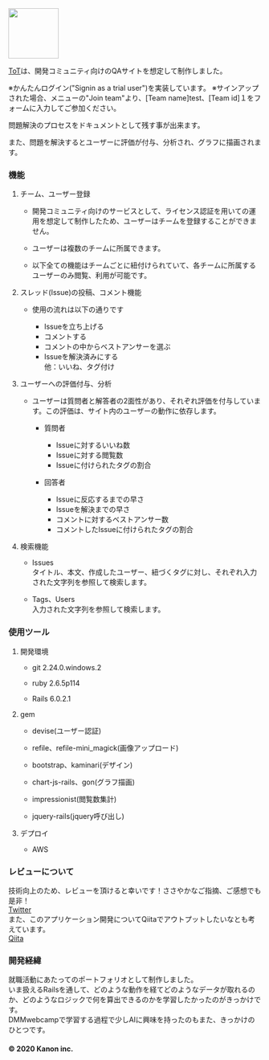 <img src="http://tot.monster/assets/logo-white-2cb3a3a3549a9b88f45a8e94b4a7f85187229441a37952eb519798352236935c.png" width="100px">

[ToT](http://tot.monster/)は、開発コミュニティ向けのQAサイトを想定して制作しました。

※かんたんログイン("Signin as a trial user")を実装しています。
※サインアップされた場合、メニューの"Join team"より、[Team name]test、[Team id]１をフォームに入力してご参加ください。

問題解決のプロセスをドキュメントとして残す事が出来ます。

また、問題を解決するとユーザーに評価が付与、分析され、グラフに描画されます。

### 機能

1. チーム、ユーザー登録

    * 開発コミュニティ向けのサービスとして、ライセンス認証を用いての運用を想定して制作したため、ユーザーはチームを登録することができません。

    * ユーザーは複数のチームに所属できます。

    * 以下全ての機能はチームごとに紐付けられていて、各チームに所属するユーザーのみ閲覧、利用が可能です。

2. スレッド(Issue)の投稿、コメント機能

    * 使用の流れは以下の通りです

      * Issueを立ち上げる  
      * コメントする  
      * コメントの中からベストアンサーを選ぶ  
      * Issueを解決済みにする  
        他：いいね、タグ付け

3. ユーザーへの評価付与、分析

    * ユーザーは質問者と解答者の2面性があり、それぞれ評価を付与しています。この評価は、サイト内のユーザーの動作に依存します。

      * 質問者  
        * Issueに対するいいね数  
        * Issueに対する閲覧数  
        * Issueに付けられたタグの割合

      * 回答者  
        * Issueに反応するまでの早さ  
        * Issueを解決までの早さ  
        * コメントに対するベストアンサー数  
        * コメントしたIssueに付けられたタグの割合

4. 検索機能
    * Issues  
      タイトル、本文、作成したユーザー、紐づくタグに対し、それぞれ入力された文字列を参照して検索します。

    * Tags、Users  
      入力された文字列を参照して検索します。

### 使用ツール

1. 開発環境

    * git 2.24.0.windows.2

    * ruby 2.6.5p114

    * Rails 6.0.2.1

2. gem

    * devise(ユーザー認証)

    * refile、refile-mini_magick(画像アップロード)

    * bootstrap、kaminari(デザイン)

    * chart-js-rails、gon(グラフ描画)

    * impressionist(閲覧数集計)

    * jquery-rails(jquery呼び出し)

3. デプロイ

    * AWS

### レビューについて

技術向上のため、レビューを頂けると幸いです！ささやかなご指摘、ご感想でも是非！  
[Twitter](https://twitter.com/kanon25807)  
また、このアプリケーション開発についてQiitaでアウトプットしたいなとも考えています。  
[Qiita](https://qiita.com/kanon2580)

### 開発経緯
就職活動にあたってのポートフォリオとして制作しました。  
いま扱えるRailsを通して、どのような動作を経てどのようなデータが取れるのか、どのようなロジックで何を算出できるのかを学習したかったのがきっかけです。  
DMMwebcampで学習する過程で少しAIに興味を持ったのもまた、きっかけのひとつです。

#### © 2020 Kanon inc.